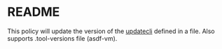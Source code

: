 # README 

This policy will update the version of the [updatecli](https://github.com/updatecli/updatecli/releases)
defined in a file. Also supports .tool-versions file (asdf-vm).
